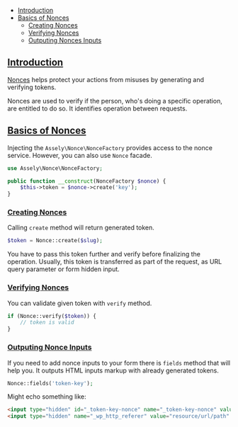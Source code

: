 - [Introduction](#introduction)
- [Basics of Nonces](#basics-of-nonces)
    + [Creating Nonces](#creating-nonces)
    + [Verifying Nonces](#verifying-nonces)
    + [Outputing Nonces Inputs](#outputing-nonces-inputs)


<a name="introduction"></a>
## [Introduction](#introduction)

[Nonces](https://codex.wordpress.org/WordPress_Nonces) helps protect your actions from misuses by generating and verifying tokens.

Nonces are used to verify if the person, who's doing a specific operation, are entitled to do so. It identifies operation between requests.

<a name="basics-of-nonces"></a>
## [Basics of Nonces](#basics-of-nonces)

Injecting the `Assely\Nonce\NonceFactory` provides access to the nonce service. However, you can also use `Nonce` facade.

```php
use Assely\Nonce\NonceFactory;

public function __construct(NonceFactory $nonce) {
    $this->token = $nonce->create('key');
}
```

<a name="creating-nonces"></a>
### [Creating Nonces](#creating-nonces)

Calling `create` method will return generated token.

```php
$token = Nonce::create($slug);
```

You have to pass this token further and verify before finalizing the operation. Usually, this token is transferred as part of the request, as URL query parameter or form hidden input.

<a name="verifying-nonces"></a>
### [Verifying Nonces](#verifying-nonces)

You can validate given token with `verify` method.

```php
if (Nonce::verify($token)) {
    // token is valid
}
```

<a name="outputing-nonces-inputs"></a>
### [Outputing Nonce Inputs](#outputing-nonces-inputs)

If you need to add nonce inputs to your form there is `fields` method that will help you. It outputs HTML inputs markup with already generated tokens.

```php
Nonce::fields('token-key');
```

Might echo something like:

```html
<input type="hidden" id="_token-key-nonce" name="_token-key-nonce" value="b192fc4204" />
<input type="hidden" name="_wp_http_referer" value="resource/url/path" />
```
